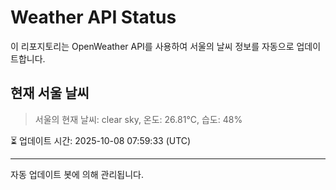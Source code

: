 
# Weather API Status

이 리포지토리는 OpenWeather API를 사용하여 서울의 날씨 정보를 자동으로 업데이트합니다.

## 현재 서울 날씨
> 서울의 현재 날씨: clear sky, 온도: 26.81°C, 습도: 48%

⏳ 업데이트 시간: 2025-10-08 07:59:33 (UTC)

---
자동 업데이트 봇에 의해 관리됩니다.
